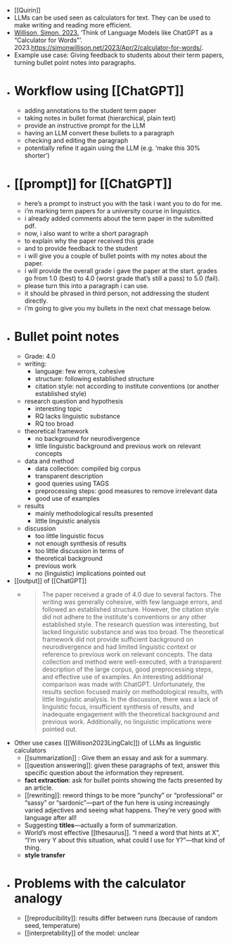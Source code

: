 - [[Quirin]]
- LLMs can be used seen as calculators for text. They can be used to make writing and reading more efficient.
- [Willison, Simon. 2023.]([[Willison2023LingCalc]])  ‘Think of Language Models like ChatGPT as a “Calculator for Words”’. 2023.https://simonwillison.net/2023/Apr/2/calculator-for-words/.
- Example use case: Giving feedback to students about their term papers, turning bullet point notes into paragraphs.
- # Workflow using [[ChatGPT]]
	- adding annotations to the student term paper
	- taking notes in bullet format (hierarchical, plain text)
	- provide an instructive prompt for the LLM
	- having an LLM convert these bullets to a paragraph
	- checking and editing the paragraph
	- potentially refine it again using the LLM (e.g. ‘make this 30% shorter’)
- # [[prompt]] for [[ChatGPT]]
	- here’s a prompt to instruct you with the task i want you to do for me.
	- i’m marking term papers for a university course in linguistics.
	- i already added comments about the term paper in the submitted pdf.
	- now, i also want to write a short paragraph
	- to explain why the paper received this grade
	- and to provide feedback to the student
	- i will give you a couple of bullet points with my notes about the paper.
	- i will provide the overall grade i gave the paper at the start. grades go from 1.0 (best) to 4.0 (worst grade that’s still a pass) to 5.0 (fail).
	- please turn this into a paragraph i can use.
	- it should be phrased in third person, not addressing the student directly.
	- i’m going to give you my bullets in the next chat message below.
- # Bullet point notes
	- Grade: 4.0
	- writing:
		- language: few errors, cohesive
		- structure: following established structure
		- citation style: not according to institute conventions (or another established style)
	- research question and hypothesis
		- interesting topic
		- RQ lacks linguistic substance
		- RQ too broad
	- theoretical framework
		- no background for neurodivergence
		- little linguistic background and previous work on relevant concepts
	- data and method
		- data collection: compiled big corpus
		- transparent description
		- good queries using TAGS
		- preprocessing steps: good measures to remove irrelevant data
		- good use of examples
	- results
		- mainly methodological results presented
		- little linguistic analysis
	- discussion
		- too little linguistic focus
		- not enough synthesis of results
		- too little discussion in terms of
		- theoretical background
		- previous work
		- no (linguistic) implications pointed out
- [[output]] of [[ChatGPT]]
	- > The paper received a grade of 4.0 due to several factors. The writing was generally cohesive, with few language errors, and followed an established structure. However, the citation style did not adhere to the institute's conventions or any other established style. The research question was interesting, but lacked linguistic substance and was too broad. The theoretical framework did not provide sufficient background on neurodivergence and had limited linguistic context or reference to previous work on relevant concepts. The data collection and method were well-executed, with a transparent description of the large corpus, good preprocessing steps, and effective use of examples. An interesting additional comparison was made with ChatGPT. Unfortunately, the results section focused mainly on methodological results, with little linguistic analysis. In the discussion, there was a lack of linguistic focus, insufficient synthesis of results, and inadequate engagement with the theoretical background and previous work. Additionally, no linguistic implications were pointed out.
- Other use cases ([[Willison2023LingCalc]]) of LLMs as linguistic calculators
	- [[summarization]] : Give them an essay and ask for a summary.
	- [[question answering]]: given these paragraphs of text, answer this specific question about the information they represent.
	- **fact extraction**: ask for bullet points showing the facts presented by an article.
	- [[rewriting]]: reword things to be more “punchy” or “professional” or “sassy” or “sardonic”—part of the fun here is using increasingly varied adjectives and seeing what happens. They’re very good with language after all!
	- Suggesting **titles**—actually a form of summarization.
	- World’s most effective [[thesaurus]]. “I need a word that hints at X”, “I’m very Y about this situation, what could I use for Y?”—that kind of thing.
	- **style transfer**
- # Problems with the calculator analogy
	- [[reproducibility]]: results differ between runs (because of random seed, temperature)
	- [[interpretability]] of the model: unclear